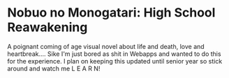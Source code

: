 # Nobuo no Monogatari: High School Reawakening
A poignant coming of age visual novel about life and death, love and heartbreak....
Sike I'm just bored as shit in Webapps and wanted to do this for the experience. 
I plan on keeping this updated until senior year so stick around and watch me L E A R N!
